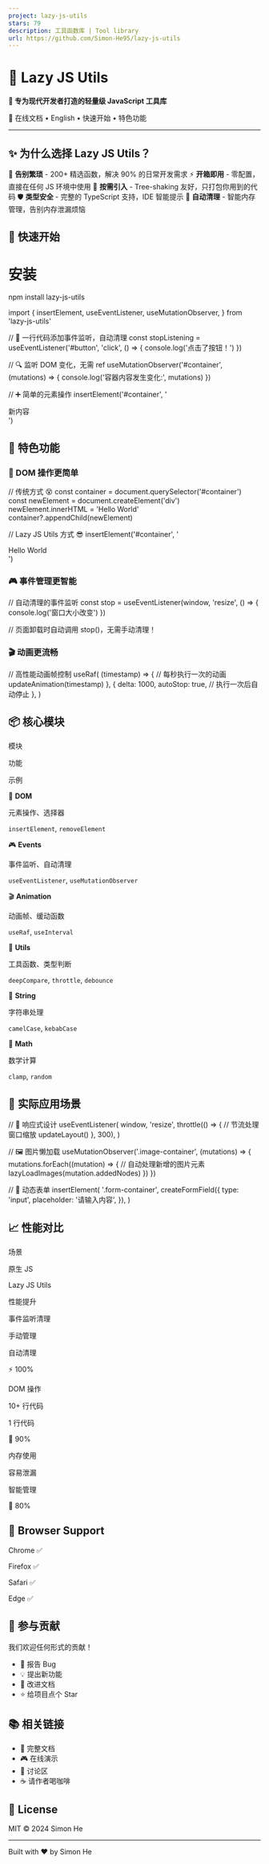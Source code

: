 ```yaml
---
project: lazy-js-utils
stars: 79
description: 工具函数库 | Tool library
url: https://github.com/Simon-He95/lazy-js-utils
---
```


🚀 Lazy JS Utils
================

**🎯 专为现代开发者打造的轻量级 JavaScript 工具库**

📖 在线文档 • English • 快速开始 • 特色功能

* * *

✨ 为什么选择 Lazy JS Utils？
----------------------

🎯 **告别繁琐** - 200+ 精选函数，解决 90% 的日常开发需求 ⚡ **开箱即用** - 零配置，直接在任何 JS 环境中使用 🧩 **按需引入** - Tree-shaking 友好，只打包你用到的代码 🛡️ **类型安全** - 完整的 TypeScript 支持，IDE 智能提示 🔄 **自动清理** - 智能内存管理，告别内存泄漏烦恼

🚀 快速开始
-------

# 安装
npm install lazy-js-utils

import {
  insertElement,
  useEventListener,
  useMutationObserver,
} from 'lazy-js-utils'

// 🎯 一行代码添加事件监听，自动清理
const stopListening \= useEventListener('#button', 'click', () \=> {
  console.log('点击了按钮！')
})

// 🔍 监听 DOM 变化，无需 ref
useMutationObserver('#container', (mutations) \=> {
  console.log('容器内容发生变化:', mutations)
})

// ➕ 简单的元素操作
insertElement('#container', '<div>新内容</div>')

🎯 特色功能
-------

### 🎪 DOM 操作更简单

// 传统方式 😵
const container \= document.querySelector('#container')
const newElement \= document.createElement('div')
newElement.innerHTML \= 'Hello World'
container?.appendChild(newElement)

// Lazy JS Utils 方式 😎
insertElement('#container', '<div>Hello World</div>')

### 🎮 事件管理更智能

// 自动清理的事件监听
const stop \= useEventListener(window, 'resize', () \=> {
  console.log('窗口大小改变')
})

// 页面卸载时自动调用 stop()，无需手动清理！

### 🎬 动画更流畅

// 高性能动画帧控制
useRaf(
  (timestamp) \=> {
    // 每秒执行一次的动画
    updateAnimation(timestamp)
  },
  {
    delta: 1000,
    autoStop: true, // 执行一次后自动停止
  },
)

📦 核心模块
-------

模块

功能

示例

🎯 **DOM**

元素操作、选择器

`insertElement`, `removeElement`

🎮 **Events**

事件监听、自动清理

`useEventListener`, `useMutationObserver`

🎬 **Animation**

动画帧、缓动函数

`useRaf`, `useInterval`

🔧 **Utils**

工具函数、类型判断

`deepCompare`, `throttle`, `debounce`

📝 **String**

字符串处理

`camelCase`, `kebabCase`

🔢 **Math**

数学计算

`clamp`, `random`

🎨 实际应用场景
---------

// 📱 响应式设计
useEventListener(
  window,
  'resize',
  throttle(() \=> {
    // 节流处理窗口缩放
    updateLayout()
  }, 300),
)

// 🖼️ 图片懒加载
useMutationObserver('.image-container', (mutations) \=> {
  mutations.forEach((mutation) \=> {
    // 自动处理新增的图片元素
    lazyLoadImages(mutation.addedNodes)
  })
})

// 🎪 动态表单
insertElement(
  '.form-container',
  createFormField({
    type: 'input',
    placeholder: '请输入内容',
  }),
)

📈 性能对比
-------

场景

原生 JS

Lazy JS Utils

性能提升

事件监听清理

手动管理

自动清理

⚡ 100%

DOM 操作

10+ 行代码

1 行代码

🚀 90%

内存使用

容易泄漏

智能管理

💾 80%

🎯 Browser Support
------------------

Chrome ✅

Firefox ✅

Safari ✅

Edge ✅

🤝 参与贡献
-------

我们欢迎任何形式的贡献！

-   🐛 报告 Bug
-   💡 提出新功能
-   📖 改进文档
-   ⭐ 给项目点个 Star

📚 相关链接
-------

-   📖 完整文档
-   🎮 在线演示
-   💬 讨论区
-   ☕ 请作者喝咖啡

📄 License
----------

MIT © 2024 Simon He

* * *

Built with ❤️ by Simon He
